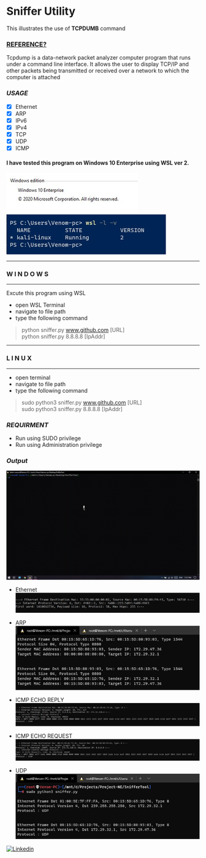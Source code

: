 # Sniffer Utility
   This illustrates the use of **TCPDUMB** command

### [REFERENCE?](https://en.wikipedia.org/wiki/Packet_analyzer)
  Tcpdump is a data-network packet analyzer computer program that runs under a command line interface. It allows the user to display TCP/IP and other packets being transmitted or received over a network to which the computer is attached
  
  
### _USAGE_
- [x] Ethernet
- [x] ARP
- [x] IPv6
- [x] IPv4
- [x] TCP
- [x] UDP
- [x] ICMP
  
#### I have tested this program on Windows 10 Enterprise using WSL ver 2.

![WinVer](./Screenshots/win.jpg) ![WinVer](./Screenshots/wsl.jpg)

-----------------------------------
###       W I N D O W S
-----------------------------------
Excute this program using WSL
- open WSL Terminal
- navigate to  file path
- type the following command
>python sniffer.py www.github.com [URL] <br/>
>python sniffer.py 8.8.8.8 [IpAddr] <br/>
-----------------------------------
###         L I N U X
-----------------------------------
- open terminal
- navigate to file path
- type the following command
>sudo python3 sniffer.py www.github.com [URL] <br/>
>sudo python3 sniffer.py 8.8.8.8 [IpAddr] <br/>

### _REQUIRMENT_
- Run using SUDO privilege
- Run using Administration privilege

### _Output_

![](/Screenshots/output.gif)


- Ethernet
    ![WinVer](./Screenshots/ethernet.jpg)

- ARP
    ![WinVer](./Screenshots/arp.jpg)

- ICMP ECHO REPLY
    ![WinVer](./Screenshots/icmpreply.jpg)
    
- ICMP ECHO REQUEST
    ![WinVer](./Screenshots/icmprequest.jpg)
    
- UDP
    ![WinVer](./Screenshots/udp.jpg)



[![Linkedin](https://img.shields.io/badge/LinkedIn-0077B5?style=for-the-badge&logo=linkedin&logoColor=white)](https://www.linkedin.com/in/jadhusan24/) 
